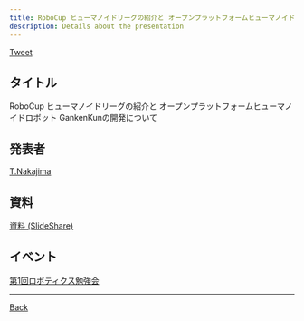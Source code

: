 ```yaml
---
title: RoboCup ヒューマノイドリーグの紹介と オープンプラットフォームヒューマノイドロボット GankenKunの開発について
description: Details about the presentation
---
```


<link rel="shortcut icon" type="image/x-icon" href="/favicon.ico?">

<a href="https://twitter.com/share?ref_src=twsrc%5Etfw" class="twitter-share-button" data-show-count="false">Tweet</a><script async src="https://platform.twitter.com/widgets.js" charset="utf-8"></script>

## タイトル
RoboCup ヒューマノイドリーグの紹介と オープンプラットフォームヒューマノイドロボット GankenKunの開発について
## 発表者
[T.Nakajima](https://connpass.com/user/takayan660/)
## 資料
[資料 (SlideShare)](https://www.slideshare.net/secret/ksoeRvM6gDnUm8)
## イベント
[第1回ロボティクス勉強会](./1.md)

- - -
[Back](../../archive.md)
